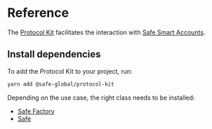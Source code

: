 # Reference

The [Protocol Kit](https://github.com/safe-global/safe-core-sdk/tree/main/packages/protocol-kit) facilitates the interaction with [Safe Smart Accounts](https://github.com/safe-global/safe-smart-account).

## Install dependencies

To add the Protocol Kit to your project, run:

```bash
yarn add @safe-global/protocol-kit
```

Depending on the use case, the right class needs to be installed:

- [Safe Factory](./reference/safe-factory.mdx)
- [Safe](./reference/safe.mdx)
